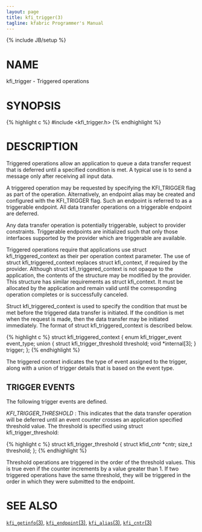 ```yaml
---
layout: page
title: kfi_trigger(3)
tagline: kfabric Programmer's Manual
---
```

{% include JB/setup %}

# NAME

kfi_trigger - Triggered operations

# SYNOPSIS

{% highlight c %}
#include <kfi_trigger.h>
{% endhighlight %}

# DESCRIPTION

Triggered operations allow an application to queue a data transfer
request that is deferred until a specified condition is met.  A typical
use is to send a message only after receiving all input data.

A triggered operation may be requested by specifying the KFI_TRIGGER
flag as part of the operation.  Alternatively, an endpoint alias may
be created and configured with the KFI_TRIGGER flag.  Such an endpoint
is referred to as a triggerable endpoint.  All data transfer
operations on a triggerable endpoint are deferred.

Any data transfer operation is potentially triggerable, subject to
provider constraints.  Triggerable endpoints are initialized such that
only those interfaces supported by the provider which are triggerable
are available.

Triggered operations require that applications use struct
kfi_triggered_context as their per operation context parameter.  The
use of struct kfi_triggered_context replaces struct kfi_context, if
required by the provider.  Although struct kfi_triggered_context is not
opaque to the application, the contents of the structure may be
modified by the provider.  This structure has similar requirements as
struct kfi_context.  It must be allocated by the application and remain
valid until the corresponding operation completes or is successfully
canceled.

Struct kfi_triggered_context is used to specify the condition that must
be met before the triggered data transfer is initiated.  If the
condition is met when the request is made, then the data transfer may
be initiated immediately.  The format of struct kfi_triggered_context
is described below.

{% highlight c %}
struct kfi_triggered_context {
	enum kfi_trigger_event			event_type;
	union {
		struct kfi_trigger_threshold	threshold;
		void				*internal[3];
	} trigger;
};
{% endhighlight %}

The triggered context indicates the type of event assigned to the
trigger, along with a union of trigger details that is based on the
event type.

## TRIGGER EVENTS

The following trigger events are defined.

*KFI_TRIGGER_THRESHOLD*
: This indicates that the data transfer operation will be deferred
  until an event counter crosses an application specified threshold
  value.  The threshold is specified using struct
  kfi_trigger_threshold:

{% highlight c %}
struct kfi_trigger_threshold {
	struct kfid_cntr	*cntr;
	size_t			threshold;
};
{% endhighlight %}

Threshold operations are triggered in the order of the threshold
values.  This is true even if the counter increments by a value
greater than 1.  If two triggered operations have the same threshold,
they will be triggered in the order in which they were submitted to
the endpoint.

# SEE ALSO

[`kfi_getinfo`(3)](kfi_getinfo.3.html),
[`kfi_endpoint`(3)](kfi_endpoint.3.html),
[`kfi_alias`(3)](kfi_alias.3.html),
[`kfi_cntr`(3)](kfi_cntr.3.html)
